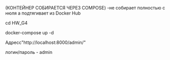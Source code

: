 
(КОНТЕЙНЕР СОБИРАЕТСЯ ЧЕРЕЗ COMPOSE) -не собирает полностью с нюля а подтягивает из Docker Hub


cd HW_G4

docker-compose up -d

Адресс"http://localhost:8000/admin/"

логин/пароль - admin
